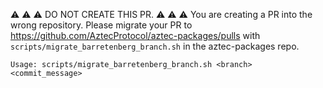 :warning: :warning: :warning: DO NOT CREATE THIS PR. :warning: :warning: :warning:
You are creating a PR into the wrong repository.
Please migrate your PR to https://github.com/AztecProtocol/aztec-packages/pulls with `scripts/migrate_barretenberg_branch.sh` in the aztec-packages repo.
```
Usage: scripts/migrate_barretenberg_branch.sh <branch> <commit_message>
```
